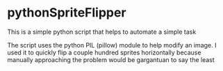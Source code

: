 # pythonSpriteFlipper
This is a simple python script that helps to automate a simple task

The script uses the python PIL (pillow) module to help modify an image.
I used it to quickly flip a couple hundred sprites horizontally because manually approaching the problem would be gargantuan to say the least
